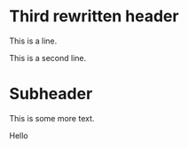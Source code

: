 # Third rewritten header

This is a line. 

This is a second line. 

# Subheader

This is some more text. 

Hello